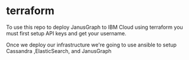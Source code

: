 # terraform

To use this repo to deploy JanusGraph to IBM Cloud using terraform you must first setup API keys and get your username.

Once we deploy our infrastructure we're going to use ansible to setup Cassandra ,ElasticSearch, and JanusGraph

